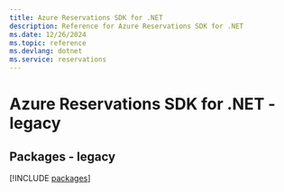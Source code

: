 ```yaml
---
title: Azure Reservations SDK for .NET
description: Reference for Azure Reservations SDK for .NET
ms.date: 12/26/2024
ms.topic: reference
ms.devlang: dotnet
ms.service: reservations
---
```

# Azure Reservations SDK for .NET - legacy
## Packages - legacy
[!INCLUDE [packages](reservations-index.md)]